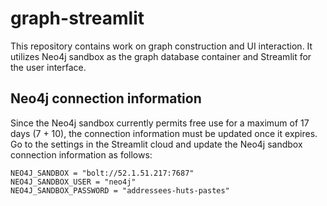 # graph-streamlit
This repository contains work on graph construction and UI interaction. It utilizes Neo4j sandbox as the graph database container and Streamlit for the user interface.

## Neo4j connection information
Since the Neo4j sandbox currently permits free use for a maximum of 17 days (7 + 10), the connection information must be updated once it expires. Go to the settings in the Streamlit cloud and update the Neo4j sandbox connection information as follows:

```
NEO4J_SANDBOX = "bolt://52.1.51.217:7687"
NEO4J_SANDBOX_USER = "neo4j"
NEO4J_SANDBOX_PASSWORD = "addressees-huts-pastes"
```